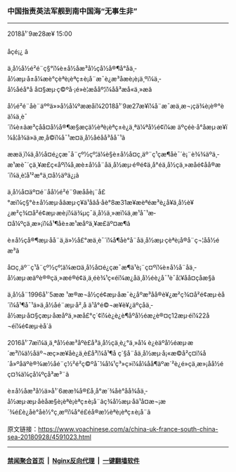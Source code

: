 ### 中国指责英法军舰到南中国海“无事生非”
------------------------

<div class="published">
 <span class="date" title="ä¸­å½æ¶é´">
  <time datetime="2018-09-28T15:00:09+08:00">
   2018å¹´9æ28æ¥ 15:00
  </time>
 </span>
</div>
<br/>
<div class="wsw">
 <span class="dateline">
  åçé¡¿ â
 </span>
 <p>
  ä¸­å½å½é²é¨ç§°ï¼è±å½åæ³å½ç­å½å®¶å°åä¸­å½æµ·å±å¼æè°çèªè¡èªç±è¡å¨æ¯è¿æ³åæè¡è¡ä¸ºï¼ä¸­å½åéå°å å¤§æµ·ç©ºå·¡é»è­¦æååº¦ï¼åå³æå«ä¸»æã
 </p>
 <p>
  å½é²é¨åè¨äººä»»å½å¼ºææåï¼2018å¹´9æ27æ¥ï¼å¨æ¯æä¸æ¬¡çä¾è¡è®°èä¼ä¸è¯´ï¼è±ãæ³ç­åå¤å½å®¶æ§æçä½èªè¡èªç±è¿ä¸ªä¼ªå½é¢ï¼æ äºçéè·å°åæµ·æ¥ï¼å¦å¾ä»ä¸­æ¸å©ï¼å¯¹æ­¤ä¸­å½åéåå³åå¯¹ã
 </p>
 <p>
  ææä¸ï¼ä¸­å½å¤é¿çæ¯å¨çº½çº¦ä¼è§è±å½å¤ç¸äº¨ç¹çæ¶åè¯´è¡¨è¾¾äºä¸­æ¹æè¯´çä¸¥æ­£ç«åºï¼å¸æè±å½å¨åä¸­å½æµ·é®é¢ä¸å°éä¸­å½çä¸»æåé¢åå®æ´ï¼ä¸è¦å¹²æ°ä¸¤å½äºä¿¡ã
 </p>
 <p>
  ä¸­å½å¤äº¤é¨åå½é²é¨9æååè¡¨å£°æï¼ç§°è±å½æµ·åâæµ·ç¥ä¹å­âå·åè°8æ31æ¥æèªéæ³è¿å¥ä¸­å½è¥¿æ²ç¾¤å²é¢æµ·æè¡ï¼ä¾µç¯ä¸­å½ä¸»æï¼ä¸­æ¹å¯¹æ­¤å¼ºçä¸æ»¡ï¼å¹¶åè±æ¹æåºä¸¥æ­£äº¤æ¶ã
 </p>
 <p>
  è±å½çå®¶æµ·åå¨ä¸ä»½å£°æä¸­è¯´ï¼å¶åè°å¨åä¸­å½æµ·çèªè¡å®å¨ç¬¦åå½éæ³ã
 </p>
 <p>
  å¤ç¸äº¨ç¹å¨çº½çº¦ä¼æ¤ä¸­å½å¤é¿çæ¯æ¶ä¹è¡¨ç¤ºï¼è±å½å¨åä¸­å½æµ·æäºè®®çä¸»æé®é¢ä¸ä¸éè¾¹ç«éï¼æ¿åä¸­å½éè¿å¯¹è¯å¦¥åå¤çåæ­§ã
 </p>
 <p>
  ä¸­å½å¨1996å¹´5ææ ¹æ®æ¬å½çé¢æµ·åæ¯è¿åºæ³åå®è¥¿æ²ç¾¤å²é¢æµ·èå´ï¼å¹¶å¯¹ä»ä¸­å½åé¨æµ·å²¸å ä¹å°é©¬æ¥è¥¿äºçåä¸­å½æµ·å¤§çæµ·åæåºä¸»æå£°ç´¢ï¼è¿è¿è¶åºå½éæ¿è®¤ç12æµ·éï¼22å¬éï¼é¢æµ·èå´ã
 </p>
 <p>
  2016å¹´7æï¼ä¸ä¸ªå½éæ³åº­è£å³ä¸­å½çä¸è¿°ä¸»å¼ è¿èäºå½éæµ·æ´æ³ï¼ä½åäº¬æç»æ¥åè¿ä¸è£å³ï¼å¹¶å ç´§å¨åä¸­å½æµ·å¡«æ©å²ç¤ï¼å´å»ºåäºè®¾æ½åé¨ç½²é²ç©ºå¯¼å¼¹ç³»ç»ï¼å¼åå¶äºæ´²è¿é»çä¸æ»¡åå½éç¤¾ä¼çå¼ºçå³æ³¨ã
 </p>
 <p>
  è±å½åæ³å½ä»å¹´6ææ¾å®£å¸å°æ´¾åè°åå¾åä¸­å½æµ·æµ·åèåæ§è¡èªè¡èªç±è¡å¨ãç¾å½æµ·åä¹å¤æ¬¡æ´¾é£è¿åè°åè½°ç¸æºï¼å°é£éå®æ½èªè¡èªç±è¡å¨ã
 </p>
</div>

原文链接：https://www.voachinese.com/a/china-uk-france-south-china-sea-20180928/4591023.html


------------------------
#### [禁闻聚合首页](https://github.com/gfw-breaker/banned-news/blob/master/README.md) &nbsp;|&nbsp; [Nginx反向代理](https://github.com/gfw-breaker/open-proxy/blob/master/README.md) &nbsp;|&nbsp;  [一键翻墙软件](https://github.com/gfw-breaker/nogfw/blob/master/README.md)